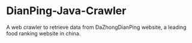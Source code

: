 # DianPing-Java-Crawler
A web crawler to retrieve data from DaZhongDianPing website, a leading food ranking website in china. 
